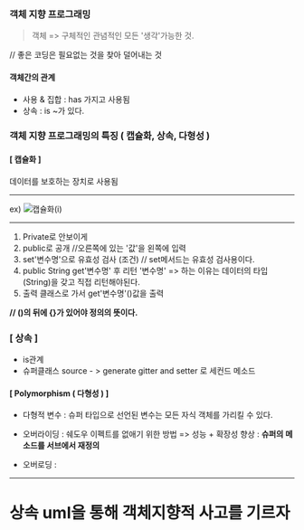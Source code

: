 ###  객체 지향 프로그래밍



> 객체  => 구체적인 관념적인 모든 '생각'가능한 것.



// 좋은 코딩은 필요없는 것을 찾아 덜어내는 것



#### 객체간의 관계

- 사용 & 집합 : has 가지고 사용됨
- 상속 : is ~가 있다. 



### 객체 지향 프로그래밍의 특징 ( 캡슐화, 상속, 다형성 )

#### [ 캡슐화 ]

데이터를 보호하는 장치로 사용됨 

---

ex) ![캡슐화(i)](C:\Users\nojon\Desktop\0929\캡슐화(i).PNG)

---

1. Private로 안보이게 
2. public로 공개  //오른쪽에 있는 '값'을 왼쪽에 입력
3. set'변수명'으로 유효성 검사 (조건) // set메서드는 유효성 검사용이다. 
4. public String get'변수명' 후  리턴 '변수명' => 하는 이유는 데이터의 타입(String)을 갖고 직접 리턴해야된다.
5. 출력 클래스로 가서 get'변수명'()값을 출력 

**// ()의 뒤에 {}가 있어야 정의의 뜻이다.** 



### [ 상속 ]

- is관계 
- 슈퍼클래스 source - > generate gitter and setter 로 세컨드 메소드 



#### [ Polymorphism ( 다형성 ) ]

- 다형적 변수 : 슈퍼 타입으로 선언된 변수는 모든 자식 객체를 가리킬 수 있다.

- 오버라이딩 :  쉐도우 이펙트를 없애기 위한 방법 => 성능 + 확장성 향상  : **슈퍼의 메소드를 서브에서 재정의** 

-  오버로딩 : 

---



# 상속 uml을 통해 객체지향적 사고를 기르자



